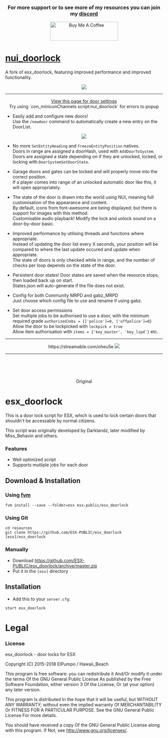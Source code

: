 <h3 align='center'>For more support or to see more of my resources you can join my <a href='https://discord.gg/hmcmv3P7YW'>discord</a></h3>
<p align='center'>
<a href="https://www.buymeacoffee.com/thelindat" target="_blank"><img src="https://cdn.buymeacoffee.com/buttons/v2/default-yellow.png" alt="Buy Me A Coffee" style="height: 60px !important;width: 217px !important;" ></a>
</p>

# <a href='https://forum.cfx.re/t/esx-nui-doorlock-improved-performance-supports-sliding-doors/2068259'>nui_doorlock</a>
A fork of esx_doorlock, featuring improved performance and improved functionality.
<p align="center"><img src="https://i.imgur.com/2Yz7Rtm.png"/></p>
<hr>

<p align='center'><a href='https://github.com/thelindat/nui_doorlock/wiki'>View this page for door settings</a><br>Try using `con_miniconChannels script:nui_doorlock` for errors to popup</p>

* Easily add and configure new doors!  
Use the `/newdoor` command to automatically create a new entry on the DoorList.  
<p align='center'><img src='https://i.imgur.com/F7fzgYN.png'></img></p>

* No more `SetEntityHeading` and `FreezeEntityPosition` natives.  
 Doors in range are assigned a doorHash, used with `AddDoorToSystem`.  
 Doors are assigned a state depending on if they are unlocked, locked, or locking with `DoorSystemSetDoorState`.  

* Garage doors and gates can be locked and will properly move into the correct position.  
If a player comes into range of an unlocked automatic door like this, it will open appropriately.  

* The state of the door is drawn into the world using NUI, meaning full customisation of the appearance and content.  
By default, icons from font-awesome are being displayed; but there is support for images with this method.  
Customisable audio playback! Modify the lock and unlock sound on a door-by-door basic.  

* Improved performance by utilising threads and functions where appropriate.  
Instead of updating the door list every X seconds, your position will be compared to where the last update occured and update when appropriate.  
The state of doors is only checked while in range, and the number of checks per loop depends on the state of the door.  

* Persistent door states! Door states are saved when the resource stops, then loaded back up on start.  
States.json will auto-generate if the file does not exist.  

* Config for both Community MRPD and gabz_MRPD  
Just choose which config file to use and rename if using gabz.

* Set door access permissions  
Set multiple jobs to be authorised to use a door, with the minimum required grade `authorizedJobs = {['police']=0, ['offpolice']=0}`  
Allow the door to be lockpicked with `lockpick = true`  
Allow item authorisation with `items = {'key_master', 'key_lspd'}` etc.  

<hr>
<p align="center">https://streamable.com/oheu5e  
<img src="https://i.imgur.com/Sug2Nj5.jpg"/></p>


<hr>

<br><br><br>
<p align="center">Original</p>

# esx_doorlock
This is a door lock script for ESX, which is used to lock certain doors that shouldn't be accessable by normal citizens.

This script was originally developed by Darklandz, later modified by Miss_Behavin and others.

### Features
- Well optimized script
- Supports mutliple jobs for each door

## Download & Installation

### Using [fvm](https://github.com/qlaffont/fvm-installer)
```
fvm install --save --folder=esx esx-public/esx_doorlock
```

### Using Git
```
cd resources
git clone https://github.com/ESX-PUBLIC/esx_doorlock [esx]/esx_doorlock
```

### Manually
- Download https://github.com/ESX-PUBLIC/esx_doorlock/archive/master.zip
- Put it in the `[esx]` directory

## Installation
- Add this to your `server.cfg`:

```
start esx_doorlock
```

# Legal
### License
esx_doorlock - door locks for ESX

Copyright (C) 2015-2018 ElPumpo / Hawaii_Beach

This program Is free software: you can redistribute it And/Or modify it under the terms Of the GNU General Public License As published by the Free Software Foundation, either version 3 Of the License, Or (at your option) any later version.

This program Is distributed In the hope that it will be useful, but WITHOUT ANY WARRANTY; without even the implied warranty Of MERCHANTABILITY Or FITNESS FOR A PARTICULAR PURPOSE. See the GNU General Public License For more details.

You should have received a copy Of the GNU General Public License along with this program. If Not, see http://www.gnu.org/licenses/.
